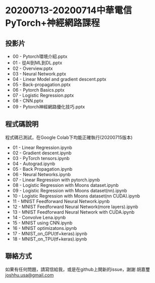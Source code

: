 # 20200713-20200714中華電信PyTorch+神經網路課程

## 投影片

* 00 - Pytorch環境介紹.pptx
* 01 - 從AI到ML到DL.pptx
* 02 - Overview.pptx
* 03 - Neural Network.pptx
* 04 - Linear Model and gradient descent.pptx
* 05 - Back-propagation.pptx
* 06 - Pytorch Basics.pptx
* 07 - Logistic Regression.pptx
* 08 - CNN.pptx
* 09 - Pytorch神經網路優化技巧.pptx


## 程式碼說明

程式碼已測試，在Google Colab下均能正確執行(20200715版本)

* 01 - Linear Regression.ipynb
* 02 - Gradient descent.ipynb
* 03 - PyTorch tensors.ipynb
* 04 - Autograd.ipynb
* 05 - Back Propagation.ipynb
* 06 - Neural Networks.ipynb
* 07 - Linear Regression with pytorch.ipynb
* 08 - Logistic Regression with Moons dataset.ipynb
* 09 - Logistic Regression with Moons dataset(nn).ipynb
* 10 - Logistic Regression with Moons dataset(nn CUDA).ipynb
* 11 - MNIST Feedforward Neural Network.ipynb
* 12 - MNIST Feedforward Neural Network(more layers).ipynb
* 13 - MNIST Feedforward Neural Network with CUDA.ipynb
* 14 - Convolve Lena.ipynb
* 15 - MNIST using CNN.ipynb
* 16 - MNIST optimizatons.ipynb
* 17 - MNIST_on_GPU(tf+keras).ipynb
* 18 - MNIST_on_TPU(tf+keras).ipynb

## 聯絡方式

如果有任何問題，請寫信給我，或是在github上開新的issue，謝謝
胡嘉璽 joshhu.usa@gmail.com

